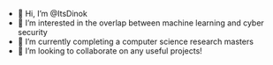 - 👋 Hi, I’m @ItsDinok
- 👀 I’m interested in the overlap between machine learning and cyber security
- 🌱 I’m currently completing a computer science research masters
- 💞️ I’m looking to collaborate on any useful projects!

<!---
ItsDinok/ItsDinok is a ✨ special ✨ repository because its `README.md` (this file) appears on your GitHub profile.
You can click the Preview link to take a look at your changes.
--->
